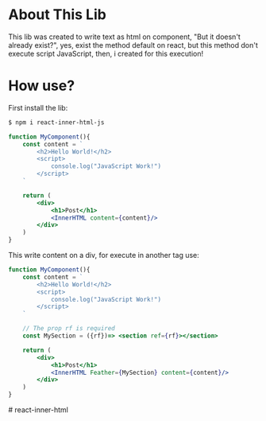 # About This Lib

This lib was created to write text as html on component, "But it doesn't already exist?", yes, exist the method default on react, but this method don't execute script JavaScript, then, i created for this execution!

# How use?

First install the lib:
```bash
$ npm i react-inner-html-js
```

```jsx
function MyComponent(){
    const content = `
        <h2>Hello World!</h2>
        <script>
            console.log("JavaScript Work!")
        </script>
    `

    return (
        <div>
            <h1>Post</h1>
            <InnerHTML content={content}/>
        </div>
    )
}
```

This write content on a div, for execute in another tag use: 

```jsx
function MyComponent(){
    const content = `
        <h2>Hello World!</h2>
        <script>
            console.log("JavaScript Work!")
        </script>
    `

    // The prop rf is required
    const MySection = ({rf})=> <section ref={rf}></section>

    return (
        <div>
            <h1>Post</h1>
            <InnerHTML Feather={MySection} content={content}/>
        </div>
    )
}
```

#   r e a c t - i n n e r - h t m l  
 